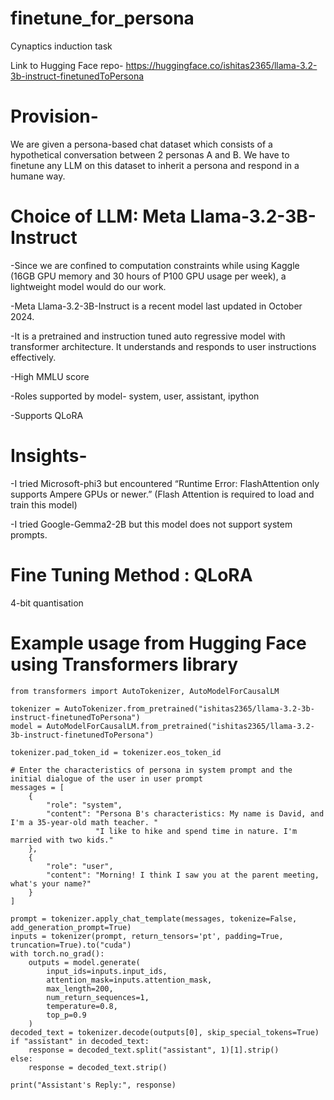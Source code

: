 # finetune_for_persona
Cynaptics induction task

Link to Hugging Face repo- https://huggingface.co/ishitas2365/llama-3.2-3b-instruct-finetunedToPersona

# Provision-
We are given a persona-based chat dataset which consists of a hypothetical conversation between 2 personas A and B. We have to finetune any LLM on this dataset to inherit a persona and respond in a humane way.

# Choice of LLM: Meta Llama-3.2-3B-Instruct

-Since we are confined to computation constraints while using Kaggle (16GB GPU memory and 30 hours of P100 GPU usage per week), a lightweight model would do our work. 

-Meta Llama-3.2-3B-Instruct is a recent model last updated in October 2024. 

-It is a pretrained and instruction tuned auto regressive model with transformer architecture. It understands and responds to user instructions effectively.

-High MMLU score

-Roles supported by model- system, user, assistant, ipython

-Supports QLoRA

# Insights-
-I tried Microsoft-phi3 but encountered “Runtime Error: FlashAttention only supports Ampere GPUs or newer.” (Flash Attention is required to load and train this model)

-I tried Google-Gemma2-2B but this model does not support system prompts.

# Fine Tuning Method : QLoRA 
4-bit quantisation

# Example usage from Hugging Face using Transformers library
```
from transformers import AutoTokenizer, AutoModelForCausalLM

tokenizer = AutoTokenizer.from_pretrained("ishitas2365/llama-3.2-3b-instruct-finetunedToPersona")
model = AutoModelForCausalLM.from_pretrained("ishitas2365/llama-3.2-3b-instruct-finetunedToPersona")

tokenizer.pad_token_id = tokenizer.eos_token_id

# Enter the characteristics of persona in system prompt and the initial dialogue of the user in user prompt
messages = [
    {
        "role": "system",
        "content": "Persona B's characteristics: My name is David, and I'm a 35-year-old math teacher. "
                   "I like to hike and spend time in nature. I'm married with two kids."
    },
    {
        "role": "user",
        "content": "Morning! I think I saw you at the parent meeting, what's your name?"
    }
]

prompt = tokenizer.apply_chat_template(messages, tokenize=False, add_generation_prompt=True)
inputs = tokenizer(prompt, return_tensors='pt', padding=True, truncation=True).to("cuda")
with torch.no_grad():
    outputs = model.generate(
        input_ids=inputs.input_ids,
        attention_mask=inputs.attention_mask,
        max_length=200,
        num_return_sequences=1,
        temperature=0.8,  
        top_p=0.9        
    )
decoded_text = tokenizer.decode(outputs[0], skip_special_tokens=True)
if "assistant" in decoded_text:
    response = decoded_text.split("assistant", 1)[1].strip()
else:
    response = decoded_text.strip()

print("Assistant's Reply:", response)
```

